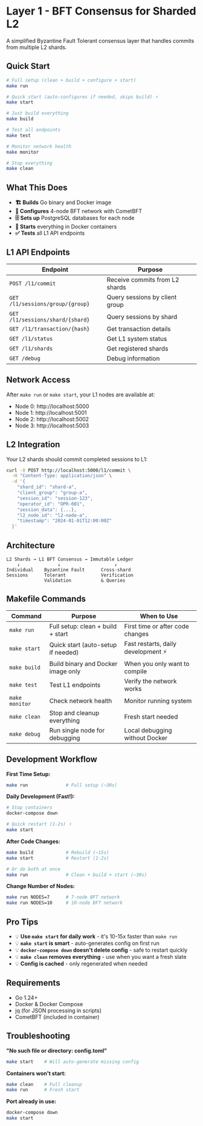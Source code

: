 # Layer 1 - BFT Consensus for Sharded L2

A simplified Byzantine Fault Tolerant consensus layer that handles commits from multiple L2 shards.

## Quick Start

```bash
# Full setup (clean + build + configure + start)
make run

# Quick start (auto-configures if needed, skips build) ⚡
make start

# Just build everything
make build

# Test all endpoints
make test

# Monitor network health
make monitor

# Stop everything
make clean
```

## What This Does

- **🏗️ Builds** Go binary and Docker image
- **🔗 Configures** 4-node BFT network with CometBFT
- **🗄️ Sets up** PostgreSQL databases for each node
- **🚀 Starts** everything in Docker containers
- **✅ Tests** all L1 API endpoints

## L1 API Endpoints

| Endpoint | Purpose |
|----------|---------|
| `POST /l1/commit` | Receive commits from L2 shards |
| `GET /l1/sessions/group/{group}` | Query sessions by client group |
| `GET /l1/sessions/shard/{shard}` | Query sessions by shard |
| `GET /l1/transaction/{hash}` | Get transaction details |
| `GET /l1/status` | Get L1 system status |
| `GET /l1/shards` | Get registered shards |
| `GET /debug` | Debug information |

## Network Access

After `make run` or `make start`, your L1 nodes are available at:
- Node 0: http://localhost:5000
- Node 1: http://localhost:5001  
- Node 2: http://localhost:5002
- Node 3: http://localhost:5003

## L2 Integration

Your L2 shards should commit completed sessions to L1:

```bash
curl -X POST http://localhost:5000/l1/commit \
  -H "Content-Type: application/json" \
  -d '{
    "shard_id": "shard-a",
    "client_group": "group-a",
    "session_id": "session-123",
    "operator_id": "OPR-001", 
    "session_data": {...},
    "l2_node_id": "l2-node-a",
    "timestamp": "2024-01-01T12:00:00Z"
  }'
```

## Architecture

```
L2 Shards → L1 BFT Consensus → Immutable Ledger
    ↓              ↓                    ↓
Individual    Byzantine Fault      Cross-shard
Sessions      Tolerant             Verification
              Validation           & Queries
```

## Makefile Commands

| Command | Purpose | When to Use |
|---------|---------|-------------|
| `make run` | Full setup: clean + build + start | First time or after code changes |
| `make start` | Quick start (auto-setup if needed) | Fast restarts, daily development ⚡ |
| `make build` | Build binary and Docker image only | When you only want to compile |
| `make test` | Test L1 endpoints | Verify the network works |
| `make monitor` | Check network health | Monitor running system |
| `make clean` | Stop and cleanup everything | Fresh start needed |
| `make debug` | Run single node for debugging | Local debugging without Docker |

## Development Workflow

**First Time Setup:**
```bash
make run              # Full setup (~30s)
```

**Daily Development (Fast!):**
```bash
# Stop containers
docker-compose down

# Quick restart (1-2s) ⚡
make start
```

**After Code Changes:**
```bash
make build            # Rebuild (~15s)
make start            # Restart (1-2s)

# Or do both at once
make run              # Clean + build + start (~30s)
```

**Change Number of Nodes:**
```bash
make run NODES=7      # 7-node BFT network
make run NODES=10     # 10-node BFT network
```

## Pro Tips

- 💡 **Use `make start` for daily work** - it's 10-15x faster than `make run`
- 💡 **`make start` is smart** - auto-generates config on first run
- 💡 **`docker-compose down` doesn't delete config** - safe to restart quickly
- 💡 **`make clean` removes everything** - use when you want a fresh slate
- 💡 **Config is cached** - only regenerated when needed

## Requirements

- Go 1.24+
- Docker & Docker Compose
- jq (for JSON processing in scripts)
- CometBFT (included in container)

## Troubleshooting

**"No such file or directory: config.toml"**
```bash
make start    # Will auto-generate missing config
```

**Containers won't start:**
```bash
make clean    # Full cleanup
make run      # Fresh start
```

**Port already in use:**
```bash
docker-compose down
make start
```